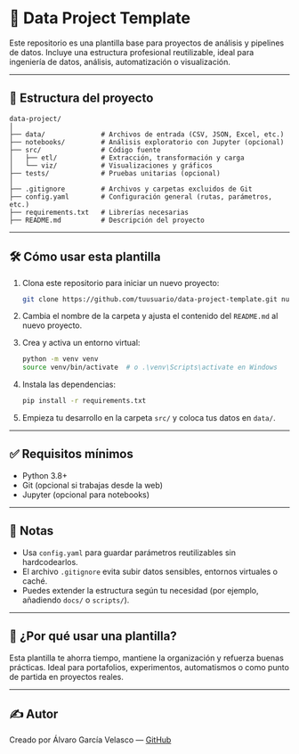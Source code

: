 # 🧱 Data Project Template

Este repositorio es una plantilla base para proyectos de análisis y pipelines de datos. Incluye una estructura profesional reutilizable, ideal para ingeniería de datos, análisis, automatización o visualización.

---

## 📁 Estructura del proyecto

```
data-project/
│
├── data/              # Archivos de entrada (CSV, JSON, Excel, etc.)
├── notebooks/         # Análisis exploratorio con Jupyter (opcional)
├── src/               # Código fuente
│   ├── etl/           # Extracción, transformación y carga
│   └── viz/           # Visualizaciones y gráficos
├── tests/             # Pruebas unitarias (opcional)
│
├── .gitignore         # Archivos y carpetas excluidos de Git
├── config.yaml        # Configuración general (rutas, parámetros, etc.)
├── requirements.txt   # Librerías necesarias
├── README.md          # Descripción del proyecto
```

---

## 🛠️ Cómo usar esta plantilla

1. Clona este repositorio para iniciar un nuevo proyecto:
   ```bash
   git clone https://github.com/tuusuario/data-project-template.git nuevo-proyecto
   ```

2. Cambia el nombre de la carpeta y ajusta el contenido del `README.md` al nuevo proyecto.

3. Crea y activa un entorno virtual:
   ```bash
   python -m venv venv
   source venv/bin/activate  # o .\venv\Scripts\activate en Windows
   ```

4. Instala las dependencias:
   ```bash
   pip install -r requirements.txt
   ```

5. Empieza tu desarrollo en la carpeta `src/` y coloca tus datos en `data/`.

---

## ✅ Requisitos mínimos

- Python 3.8+
- Git (opcional si trabajas desde la web)
- Jupyter (opcional para notebooks)

---

## 📌 Notas

- Usa `config.yaml` para guardar parámetros reutilizables sin hardcodearlos.
- El archivo `.gitignore` evita subir datos sensibles, entornos virtuales o caché.
- Puedes extender la estructura según tu necesidad (por ejemplo, añadiendo `docs/` o `scripts/`).

---

## 🔄 ¿Por qué usar una plantilla?

Esta plantilla te ahorra tiempo, mantiene la organización y refuerza buenas prácticas. Ideal para portafolios, experimentos, automatismos o como punto de partida en proyectos reales.

---

## ✍️ Autor

Creado por Álvaro García Velasco — [GitHub](https://github.com/GVAlvaro)
